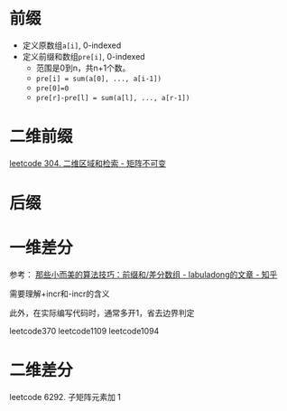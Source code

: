 # 前缀
- 定义原数组`a[i]`, 0-indexed
- 定义前缀和数组`pre[i]`, 0-indexed
    - 范围是0到n，共n+1个数。 
    - `pre[i] = sum(a[0], ..., a[i-1])`
    - `pre[0]=0`
    - `pre[r]-pre[l] = sum(a[l], ..., a[r-1])`

# 二维前缀 
[leetcode 304. 二维区域和检索 - 矩阵不可变](https://leetcode.cn/problems/range-sum-query-2d-immutable/description/) 

# 后缀 

# 一维差分

参考： [那些小而美的算法技巧：前缀和/差分数组 - labuladong的文章 - 知乎](https://zhuanlan.zhihu.com/p/301509170) 

需要理解+incr和-incr的含义 

此外，在实际编写代码时，通常多开1，省去边界判定 


leetcode370
leetcode1109
leetcode1094


# 二维差分 

leetcode 6292. 子矩阵元素加 1